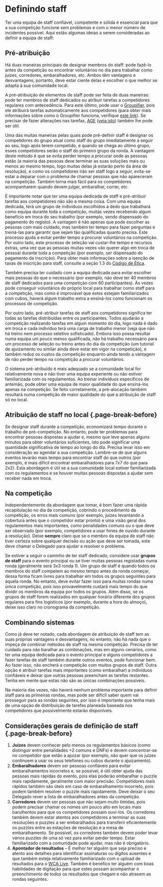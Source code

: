 # Definindo staff

Ter uma equipa de staff confiável, competente e sólida é essencial para que a sua competição funcione sem problemas e com o menor número de incidentes possível. Aqui estão algumas ideias a serem consideradas ao definir a equipa de staff:

## Pré-atribuição

Há duas maneiras principais de designar membros do staff: pode fazê-lo antes da competição ou encontrar voluntários no dia para trabalhar como juízes, corredores, embaralhadores, etc. Ambos têm vantagens e desvantagens, portanto, deve estar ciente delas e escolher o que melhor se adapta à sua comunidade local.

A pré-atribuição de elementos de staff pode ser feita de duas maneiras: pode ter membros de staff dedicados ou atribuir tarefas a competidores regulares com antecedência. Para este último, pode usar o [Groupifier](https://groupifier.jonatanklosko.com/), pois ele atribuirá tarefas automaticamente aos competidores (para obter mais informações sobre como o Groupifier funciona, verifique [este link](https://github.com/jonatanklosko/groupifier/wiki/Guide)). Se precisar de fazer alterações nas tarefas, [AGE](https://goosly.github.io/AGE/) ([veja isto](https://github.com/Goosly/AGE/wiki)) também lhe pode ser útil.

Uma das muitas maneiras pelas quais pode pré-definir staff é designar os competidores do grupo atual como staff do grupo imediatamente a seguir ao seu, logo após terem competido, e quando se chega ao último grupo, esses competidores serão o staff do primeiro grupo da ronda. A vantagem deste método é que se evita perder tempo a procurar onde as pessoas estão (a maioria das pessoas deve terminar as suas soluções mais ou menos ao mesmo tempo, logo muitas delas já estarão perto da área de resolução), e como os competidores irão ser staff logo a seguir, evita-se estar a deparar com o problema de chamar pessoas que não apareceram na competição. Também torna mais fácil para os competidores acompanharem quando devem julgar, embaralhar, correr, etc.

É importante notar que ter uma equipa dedicada de staff e pré-atribuir tarefas aos competidores não são a mesma coisa. Com uma equipa dedicada, terá um grupo de indivíduos escolhidos a dedo que trabalhará como equipa durante toda a competição, muitas vezes recebendo algum benefício em troca do seu trabalho (por exemplo, sendo dispensado do pagamento do registo). A vantagem é não apenas que pode escolher as pessoas com mais cuidado, mas também ter tempo para fazer perguntas e treiná-las para garantir que sejam tão qualificadas quanto precisa. Este processo ajuda a evitar perder tempo a procurar voluntários na competição. Por outro lado, este processo de seleção vai custar-lhe tempo e recursos extras, uma vez que as pessoas muitas vezes vão querer algo em troca de pessoal durante toda a competição (por exemplo, ser dispensado do pagamento da inscrição). Para obter mais informações sobre a isenção de taxas de inscrição para staff, consulte a seção 1.3 do [Código de Ética](wcadoc{documents/Code%20of%20Ethics.pdf}).

Também precisa ter cuidado com a equipa dedicada para evitar escolher mais pessoas do que o necessário (por exemplo, não deve ter 40 membros de staff dedicados para uma competição com 60 participantes). Às vezes pode conseguir voluntários do próprio local para trabalhar como staff para a competição, mas como é improvável que estes estejam familiarizados com cubos, haverá algum trabalho extra a ensiná-los como funcionam os processos de competição.

Por outro lado, pré-atribuir tarefas de staff aos competidores significa ter todas as tarefas distribuídas entre os participantes. Todos ajudarão a competição realizando tarefas em algum momento do dia, logo nada é dado em troca e cada indivíduo terá uma carga de trabalho menor (veja que não há treino nem processo seletivo sofisticado). Embora isso possa resultar numa equipa um pouco menos qualificada, não há trabalho necessário para um processo de seleção ou treino antes do dia da competição (um tutorial de ajuizamento ou similar ainda deve estar em vigor na competição), e também reduz os custos da competição enquanto ainda tendo a vantagem de não perder tempo na competição a procurar voluntários.

O sistema pré-atribuído é mais adequado se a comunidade local for relativamente nova e não tiver uma equipa experiente ou não estiver familiarizada com os regulamentos. Ao treinar indivíduos específicos de antemão, pode obter uma equipa de maior qualidade do que ensiná-los apenas na competição. Se feito corretamente, a pré-alocação também resultará numa competição de maior qualidade do que a atribuição de staff só no local.

## Atribuição de staff no local {.page-break-before}

Se designar staff durante a competição, economizará tempo durante o trabalho de pré-competição. No entanto, pode ter problemas para encontrar pessoas dispostas a ajudar e, mesmo que leve apenas alguns minutos para obter voluntários suficientes, isto pode significar uma quantidade significativa de tempo ao longo do dia. Precisa levar isso em consideração ao agendar a sua competição. Lembre-se de que alguns eventos levarão mais tempo para encontrar staff do que outros (por exemplo, é mais difícil encontrar embaralhadores para 7x7 do que para 2x2). Esta abordagem é útil se a sua comunidade local estiver familiarizada com os regulamentos e se houver muitas pessoas dispostas a ajudar sem receber nada em troca.

## Na competição

Independentemente da abordagem que tomar, é bom fazer uma rápida recapitulação no dia da competição, cobrindo o procedimento da competição, os erros mais comuns (por exemplo, juízes levantando a cobertura antes que o competidor estar pronto) e uma visão geral dos regulamentos mais importantes, como penalidades comuns ou o que deve ser observado (por exemplo, competidores a usar fones de ouvido durante a resolução). Deixe **sempre** claro que se o membro da equipa de staff não tiver certeza sobre qualquer decisão ou ação que deve ser tomada, este deve chamar o Delegado para ajudar a resolver o problema.

Se estiver a seguir o caminho de ter staff dedicado, considere usar **grupos de staff** para o evento principal ou se tiver muitas pessoas registadas numa ronda (geralmente será 3x3 ronda 1). Um grupo de staff é quando todos os membros do staff competem ao mesmo tempo antes da ronda começar, dessa forma ficam livres para trabalhar em todos os grupos seguintes para aquela ronda. No entanto, deve evitar fazer isso para muitas rondas numa única competição, pois isso provavelmente custará mais tempo do que dividir os membros da equipa por todos os grupos. Além disso, se os grupos de staff forem realizados em qualquer horário diferente dos grupos regulares para fins logísticos (por exemplo, durante a hora do almoço), deixe isso claro no cronograma da competição.

## Combinando sistemas

Como já deve ter notado, cada abordagem de atribuição de staff tem as suas próprias vantagens e desvantagens, no entanto, não há nada que o impeça de combinar métodos de staff na mesma competição. Precisa de ter cuidado para não baralhar as combinações, mas em alguns cenários, como ter uma equipa dedicada para o evento principal e alguns competidores a fazer tarefas de staff também durante outros eventos, pode funcionar bem. Ao fazer isso, não encherá a competição com muitos grupos de staff. Outra opção é atribuir tarefas mais importantes (como embaralhar) a indivíduos confiáveis ​​e deixar que outras pessoas preencham as tarefas restantes. Tenha em mente que estas não são as únicas combinações possíveis.

Na maioria das vezes, não haverá nenhum problema importante para definir staff para as primeiras rondas, mas pode ser difícil saber quem vai prosseguir para as rondas seguintes, por isso é importante que tenha mais de uma opção de distribuição de tarefas planeada baseada nos competidores que possivelmente estarão disponíveis.

## Considerações gerais de definição de staff {.page-break-before}

1. **Juízes** devem conhecer pelo menos os regulamentos básicos (como distinguir entre penalidades +2 comuns e DNFs) e devem concentrar-se no competidor que estão a ajuizar (por exemplo, não quer que os juízes continuem a usar os seus telefones ou cubos durante o ajuizamento).
2. **Embaralhadores** devem ser pessoas confiáveis ​​para evitar embaralhamentos incorretos e, se possível, é útil obter ajuda das pessoas mais rápidas do evento, pois elas poderão embaralhar o puzzle mais rapidamente, geralmente com maior precisão. Competidores mais rápidos também são úteis em caso de embaralhamento incorreto, pois podem também resolver o puzzle mais rapidamente. Deve deixar o seu Delegado rever a lista de embaralhadores antes da competição.
3. **Corredores** devem ser pessoas que não sejam muito tímidas, pois podem precisar chamar os nomes um pouco alto em locais mais barulhentos para que os competidores possam ouvi-los. Os corredores também devem estar atentos aos competidores a terminar as suas resoluções e puzzles a ser embaralhados para transferir eficientemente os puzzles entre as estações de resolução e a mesa de embaralhamento. Se possível, os corredores também devem poder levar vários puzzles de uma só vez para evitar perder tempo. Estar familiarizado com a comunidade pode ajudar, mas não é obrigatório.
4. **Apontador de resultados** – É melhor ter alguém que seja preciso e atento aos detalhes para identificar assinaturas ou dígitos ausentes e que também esteja relativamente familiarizado com o upload de resultados para o [WCA Live](https://live.worldcubeassociation.org/). Também é benéfico ter alguém com boas habilidades de digitação para que estes possam acompanhar o preenchimento de todos os resultados que chegam e não atrasem as rondas seguintes.
